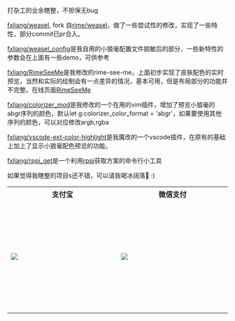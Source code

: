 
打杂工的业余瞎整，不担保无bug

[fxliang/weasel](https://github.com/fxliang/weasel), fork 自[rime/weasel](https://github.com/rime/weasel)，做了一些尝试性的修改，实现了一些特性，部分commit已pr合入。

[fxliang/weasel_config](https://github.com/fxliang/weasel_config)是我自用的小狼毫配置文件脱敏后的部分，一些新特性的参数会在上面有一些demo，可供参考

[fxliang/RimeSeeMe](https://github.com/fxliang/RimeSeeMe)是我修改的rime-see-me，上面初步实现了皮肤配色的实时预览，当然和实际的绘制会有一点差异的情况，基本可用，但是布局部分的功能并不完整。在线页面[RimeSeeMe](https://fxliang.github.io/RimeSeeMe/)

[fxliang/colorizer_mod](https://github.com/fxliang/colorizer_mod)是我修改的一个在用的vim插件，增加了预览小狼毫的abgr序列的颜色，默认let g:colorizer_color_format = 'abgr'，如果要使用其他序列的颜色，可以对应修改argb,rgba

[fxliang/vscode-ext-color-highlight](https://github.com/fxliang/vscode-ext-color-highlight)是我魔改的一个vscode插件，在原有的基础上加上了显示小狼毫配色预览的功能。

[fxliang/rppi_get](https://github.com/fxliang/rppi_get)是一个利用[rppi](https://github.com/rime/rppi)获取方案的命令行小工具


如果觉得我瞎整的项目s还不错，可以请我喝冰阔落🥤 :)


<table>
  <tr>
    <th>支付宝</th>
    <th>微信支付</th>
  </tr>
  <tr>
    <td width=256 height=256><img src="https://github.com/fxliang/fxliang/assets/4023160/0dc39faf-e6c5-4a67-bebf-8e96c02a8f42"></td>
    <td width=256 height=256><img src="https://github.com/fxliang/fxliang/assets/4023160/b0d58008-0ede-41f2-aa25-fcd514a4ec33"></td>
  </tr>
</table>

<!--
**fxliang/fxliang** is a ✨ _special_ ✨ repository because its `README.md` (this file) appears on your GitHub profile.

Here are some ideas to get you started:

- 🔭 I’m currently working on ...
- 🌱 I’m currently learning ...
- 👯 I’m looking to collaborate on ...
- 🤔 I’m looking for help with ...
- 💬 Ask me about ...
- 📫 How to reach me: ...
- 😄 Pronouns: ...
- ⚡ Fun fact: ...
-->
